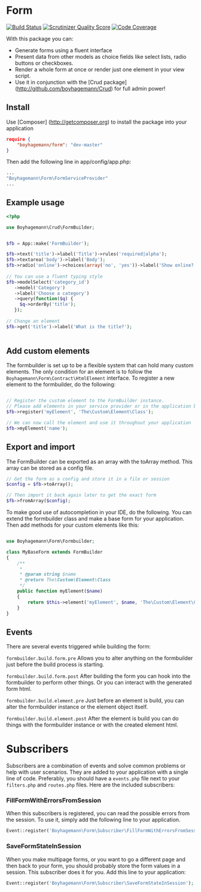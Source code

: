 Form
====

[![Build Status](https://travis-ci.org/boyhagemann/Form.png?branch=master)](https://travis-ci.org/boyhagemann/Form)
[![Scrutinizer Quality Score](https://scrutinizer-ci.com/g/boyhagemann/Form/badges/quality-score.png?s=8103612755c7470eec131897dbc93d6c7236e0cb)](https://scrutinizer-ci.com/g/boyhagemann/Form/)
[![Code Coverage](https://scrutinizer-ci.com/g/boyhagemann/Form/badges/coverage.png?s=ecb4b7677b38abd8279c89dfdf469c2fffdd12a4)](https://scrutinizer-ci.com/g/boyhagemann/Form/)

With this package you can:

* Generate forms using a fluent interface
* Present data from other models as choice fields like select lists, radio buttons or checkboxes.
* Render a whole form at once or render just one element in your view script.
* Use it in conjunction with the [Crud package] (http://github.com/boyhagemann/Crud) for full admin power!

## Install

Use [Composer] (http://getcomposer.org) to install the package into your application
```json
require {
    "boyhagemann/form": "dev-master"
}
```

Then add the following line in app/config/app.php:
```php
...
"Boyhagemann\Form\FormServiceProvider"
...
```

## Example usage

```php
<?php

use Boyhagemann\Crud\FormBuilder;


$fb = App::make('FormBuilder');

$fb->text('title')->label('Title')->rules('required|alpha');
$fb->textarea('body')->label('Body');
$fb->radio('online')->choices(array('no', 'yes'))->label('Show online?');
        
// You can use a fluent typing style
$fb->modelSelect('category_id')
   ->model('Category')
   ->label('Choose a category')
   ->query(function($q) {
     $q->orderBy('title');
   });
   
// Change an element
$fb->get('title')->label('What is the title?');
   
```

## Add custom elements
The formbuilder is set up to be a flexible system that can hold many custom elements.
The only condition for an element is to follow the `Boyhagemann\Form\Contract\HtmlElement` interface.
To register a new element to the formbuilder, do the following:
```php

// Register the custom element to the FormBuilder instance.
// Please add elements in your service provider or in the application bootstrap.
$fb->register('myElement', 'The\Custom\Element\Class'); 

// We can now call the element and use it throughout your application
$fb->myElement('name');
```

## Export and import
The FormBuilder can be exported as an array with the toArray method. 
This array can be stored as a config file.
```php
// Get the form as a config and store it in a file or session
$config = $fb->toArray();

// Then import it back again later to get the exact form
$fb->fromArray($config);
```

To make good use of autocompletion in your IDE, do the following. 
You can extend the formbuilder class and make a base form for your application.
Then add methods for your custom elements like this:
```php

use Boyhagemann\Form\Formbuilder;

class MyBaseForm extends FormBuilder
{
    /**
     *
     * @param string $name
     * @return The\Custom\Element\Class
     */
    public function myElement($name)
    {
        return $this->element('myElement', $name, 'The\Custom\Element\Class');
    }
}
```


## Events
There are several events triggered while building the form:

`formbuilder.build.form.pre`
Allows you to alter anything on the formbuilder just before the build process is starting.

`formbuilder.build.form.post`
After building the form you can hook into the formbuilder to perform other things. 
Or you can interact with the generated form html.

`formbuilder.build.element.pre`
Just before an element is build, you can alter the formbuilder instance or the element object itself.

`formbuilder.build.element.post`
After the element is build you can do things with the formbuilder instance or with the created element html.

# Subscribers
Subscribers are a combination of events and solve common problems or help with user scenarios.
They are added to your application with a single line of code.
Preferably, you should have a `events.php` file next to your `filters.php` and `routes.php` files. 
Here are the included subscribers:

### FillFormWithErrorsFromSession
When this subscribers is registered, you can read the possible errors from the session. 
To use it, simply add the following line to your application.
```php
Event::register('Boyhagemann\Form\Subscriber\FillFormWithErrorsFromSession');
```

### SaveFormStateInSession
When you make multipage forms, or you want to go a different page and then back to your form, you should probably
store the form values in a session. 
This subscriber does it for you. 
Add this line to your application:
```php
Event::register('Boyhagemann\Form\Subscriber\SaveFormStateInSession');
```

